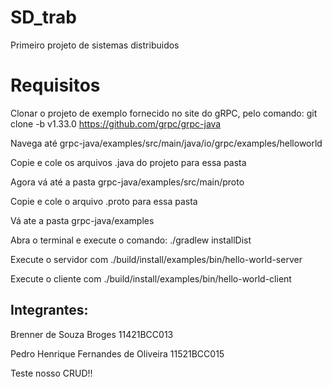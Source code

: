 # SD_trab
Primeiro projeto de sistemas distribuidos


# Requisitos

Clonar o projeto de exemplo fornecido no site do gRPC, pelo comando:
git clone -b v1.33.0 https://github.com/grpc/grpc-java

Navega até grpc-java/examples/src/main/java/io/grpc/examples/helloworld

Copie e cole os arquivos .java do projeto para essa pasta

Agora vá até a pasta grpc-java/examples/src/main/proto

Copie e cole o arquivo .proto para essa pasta

Vá ate a pasta grpc-java/examples

Abra o terminal e execute o comando: ./gradlew installDist

Execute o servidor com ./build/install/examples/bin/hello-world-server

Execute o cliente com ./build/install/examples/bin/hello-world-client




## Integrantes:

Brenner de Souza Broges                  11421BCC013

Pedro Henrique Fernandes de Oliveira     11521BCC015


Teste nosso CRUD!!
